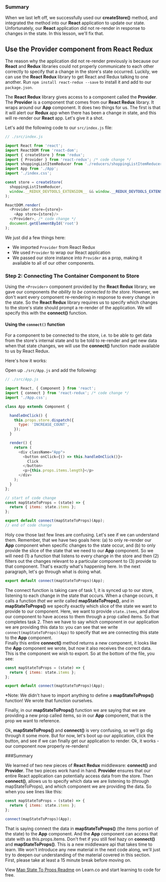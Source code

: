 ### Summary

When we last left off, we successfully used our __createStore()__ method, and integrated the method into our __React__ application to update our state. Unfortunately, our __React__ application did not re-render in response to changes in the state. In this lesson, we'll fix that.

## Use the Provider component from React Redux

The reason why the application did not re-render previously is because our __React__ and __Redux__ libraries could not properly communicate to each other correctly to specify that a change in the store's state occurred. Luckily, we can use the __React Redux__ library to get React and Redux talking to one another. Run `npm install react-redux --save` to install it and add to our `package.json`.

The __React Redux__ library gives access to a component called the __Provider__. The __Provider__ is a component that comes from our __React Redux__ library. It wraps around our __App__ component. It does two things for us. The first is that it will alert our __Redux__ app when there has been a change in state, and this will re-render our __React__ app. Let's give it a shot.

Let's add the following code to our `src/index.js` file:

```javascript
// ./src/index.js

import React from 'react';
import ReactDOM from 'react-dom';
import { createStore } from 'redux';
import { Provider } from 'react-redux'; /* code change */
import shoppingListItemReducer from './reducers/shoppingListItemReducer';
import App from './App';
import './index.css';

const store = createStore(
  shoppingListItemReducer,
  window.__REDUX_DEVTOOLS_EXTENSION__ && window.__REDUX_DEVTOOLS_EXTENSION__()
);

ReactDOM.render(
  <Provider store={store}>
    <App store={store}/>
  </Provider>, /* code change */
  document.getElementById('root')
);
```

We just did a few things here:

* We imported `Provider` from React Redux
* We used `Provider` to wrap our React application
* We passed our store instance into `Provider` as a prop, making it available to all of our other components.

### Step 2: Connecting The Container Component to Store

Using the `<Provider>` component provided by the __React Redux__ library, we gave our components *the ability to be connected to the store*. However, we don't want every component re-rendering in response to every change in the state. So the __React Redux__ library requires us to specify which changes to the store's state should prompt a re-render of the application. We will specify this with the __connect()__ function.

#### Using the `connect()` function

For a component to be connected to the store, i.e. to be able to get data from the store's internal state and to be told to re-render and get new data when that state changes, we will use the __connect()__ function made available to us by React Redux.

Here's how it works:

Open up `./src/App.js` and add the following:

```javascript
// ./src/App.js 

import React, { Component } from 'react';
import { connect } from 'react-redux'; /* code change */
import './App.css';

class App extends Component {

  handleOnClick() {
    this.props.store.dispatch({
      type: 'INCREASE_COUNT',
    });
  }

  render() {
    return (
      <div className="App">
        <button onClick={() => this.handleOnClick()}>
          Click
        </button>
        <p>{this.props.items.length}</p>
      </div>
    );
  }
};

// start of code change
const mapStateToProps = (state) => { 
  return { items: state.items };
};

export default connect(mapStateToProps)(App);
// end of code change
```

Holy cow those last few lines are confusing. Let's see if we can understand them. Remember, that we have two goals here: (a) to only re-render our __App__ component when specific changes to the state occur, and (b) to only provide the slice of the state that we need to our __App__ component. So we will need (1) a function that listens to every change in the store and then (2) filters out the changes relevant to a particular component to (3) provide to that component. That's exactly what's happening here. In the next paragraph, let's go through what is doing what.

```javascript
export default connect(mapStateToProps)(App);
```

The connect function is taking care of task 1, it is synced up to our store, listening to each change in the state that occurs. When a change occurs, it calls a function *that we write* called __mapStateToProps()__, and in __mapStateToProps()__ we specify exactly which slice of the state we want to provide to our component. Here, we want to provide `state.items`, and allow our component to have access to them through a prop called items. So that completes task 2. Then we have to say which component in our application we are providing this data to: you can see that we write `connect(mapStateToProps)(App)` to specify that we are connecting this state to the __App__ component.  
Finally this entire __connect()__ method returns a new component, it looks like the __App__ component we wrote, but now it also receives the correct data. This is the component we wish to export. So at the bottom of the file, you see:

```javascript
const mapStateToProps = (state) => { 
  return { items: state.items };
};

export default connect(mapStateToProps)(App);
```

*Note: We didn't have to import anything to define a __mapStateToProps()__ function! We wrote that function ourselves.

Finally, in our __mapStateToProps()__ function we are saying that we are providing a new prop called items, so in our __App__ component, that is the prop we want to reference. 

Ok, __mapStateToProps()__ and __connect()__ is very confusing, so we'll go dig through it some more.  But for now, let's boot up our application, click the button, and see if we can finally get our application to render. Ok, it works - our component now properly re-renders!

###Summary

We learned of two new pieces of __React Redux__ middleware: __connect()__ and __Provider__.  The two pieces work hand in hand. __Provider__ ensures that our entire React application can potentially access data from the store. Then __connect()__, allows us to specify which data we are listening to (through mapStateToProps), and which component we are providing the data. So when you see lines like this:

```javascript
const mapStateToProps = (state) => { 
  return { items: state.items };
};

connect(mapStateToProps)(App);
```

That is saying connect the data in __mapStateToProps()__ (the items portion of the state) to the __App__ component. And the __App__ component can access that state with as this.props.items. Don't fret if you still feel hazy on __connect()__ and __mapStateToProps()__. This is a new middleware api that takes time to learn. We won't introduce any new material in the next code along, we'll just try to deepen our understanding of the material covered in this section. First, please take at least a 15 minute break before moving on.  

<p class='util--hide'>View <a href='https://learn.co/lessons/map-state-to-props-readme'>Map State To Props Readme</a> on Learn.co and start learning to code for free.</p>
